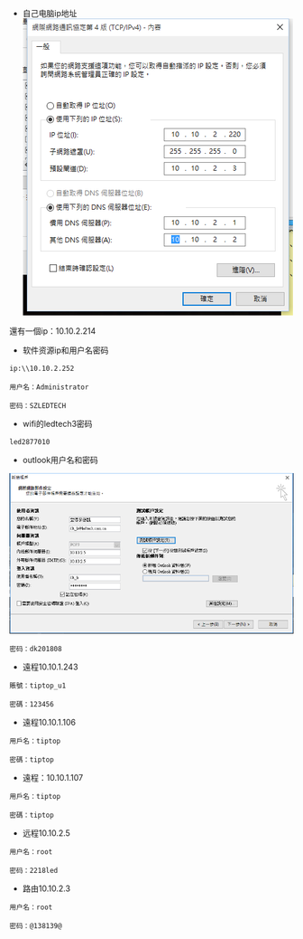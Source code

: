 - 自己电脑ip地址
![](image/1-1.png)

還有一個ip：10.10.2.214

- 软件资源ip和用户名密码

```
ip:\\10.10.2.252

用户名：Administrator

密码：SZLEDTECH
```

- wifi的ledtech3密码
```
led2877010
```

- outlook用户名和密码

![](image/1-2.png)

```
密码：dk201808
```
- 遠程10.10.1.243
```
賬號：tiptop_u1

密碼：123456
```

- 遠程10.10.1.106
```
用戶名：tiptop

密碼：tiptop
```

- 遠程：10.10.1.107
```
用戶名：tiptop

密碼：tiptop
```
- 远程10.10.2.5
```
用户名：root

密码：2218led
```
- 路由10.10.2.3
```
用户名：root

密码：@138139@
```